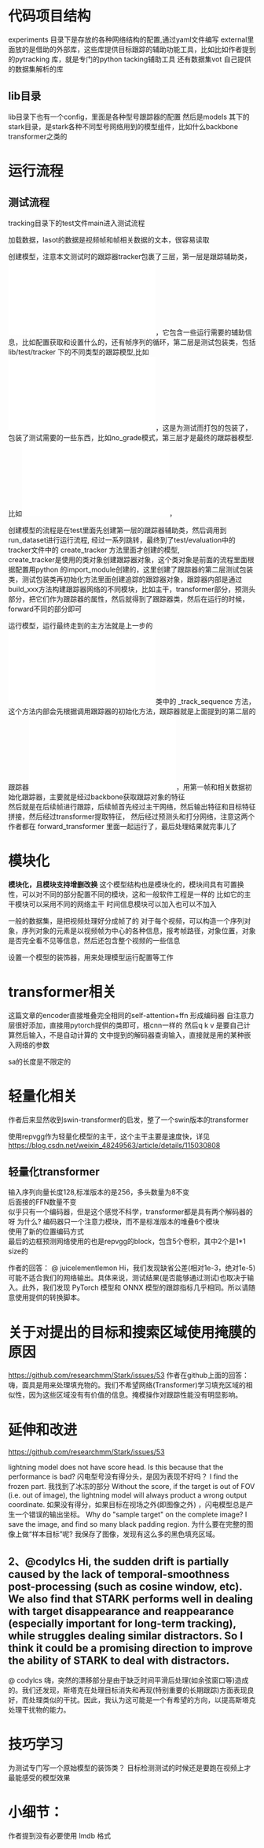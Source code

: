 # 代码项目结构
experiments 目录下是存放的各种网络结构的配置,通过yaml文件编写
external里面放的是借助的外部库，这些库提供目标跟踪的辅助功能工具，比如比如作者提到的pytracking 库，就是专门的python tacking辅助工具 还有数据集vot 自己提供的数据集解析的库
## lib目录
lib目录下也有一个config，里面是各种型号跟踪器的配置
然后是models 其下的stark目录，是stark各种不同型号网络用到的模型组件，比如什么backbone transformer之类的

# 运行流程
## 测试流程
tracking目录下的test文件main进入测试流程

加载数据，lasot的数据是视频帧和帧相关数据的文本，很容易读取  

创建模型，注意本文测试时的跟踪器tracker包裹了三层，第一层是跟踪辅助类，![lib/test/evaluation/tracker](lib/test/evaluation/tracker.py)，它包含一些运行需要的辅助信息，比如配置获取和设置什么的，还有帧序列的循环，第二层是测试包装类，包括lib/test/tracker 下的不同类型的跟踪模型,比如![stark_st](lib/test/tracker/stark_st.py)，这是为测试而打包的包装了，包装了测试需要的一些东西，比如no_grade模式，第三层才是最终的跟踪器模型.比如![stark_st](lib/models/stark/stark_st.py)， 

创建模型的流程是在test里面先创建第一层的跟踪器辅助类，然后调用到run_dataset进行运行流程, 经过一系列跳转，最终到了test/evaluation中的tracker文件中的 create_tracker 方法里面才创建的模型,   
create_tracker是使用的类对象创建跟踪器对象，这个类对象是前面的流程里面根据配置用python 的import_module创建的，这里创建了跟踪器的第二层测试包装类，测试包装类再初始化方法里面创建追踪的跟踪器对象，跟踪器内部是通过build_xxx方法构建跟踪器网络的不同模块，比如主干，transformer部分，预测头部分，把它们作为跟踪器的属性，然后就得到了跟踪器类，然后在运行的时候，forward不同的部分即可

运行模型，运行最终走到的主方法就是上一步的![lib/test/evaluation/tracker](lib/test/evaluation/tracker.py)类中的 _track_sequence 方法，这个方法内部会先根据调用跟踪器的初始化方法，跟踪器就是上面提到的第二层的跟踪器![stark_st](lib/test/tracker/stark_st.py)，用第一帧和相关数据初始化跟踪器，主要就是经过backbone获取跟踪对象的特征   
然后就是在后续帧进行跟踪，后续帧首先经过主干网络，然后输出特征和目标特征拼接，然后经过transformer提取特征，
然后经过预测头和打分网络，注意这两个作者都在 forward_transformer 里面一起运行了，最后处理结果就完事儿了


# 模块化
**模块化，且模块支持增删改换**
这个模型结构也是模块化的，模块间具有可置换性，可以对不同的部分配置不同的模块，这和一般软件工程是一样的
比如它的主干模块可以采用不同的网络主干
时间信息模块可以加入也可以不加入


一般的数据集，是把视频处理好分成帧了的
对于每个视频，可以构造一个序列对象，序列对象的元素是以视频帧为中心的各种信息，报考帧路径，对象位置，对象是否完全看不见等信息，然后还包含整个视频的一些信息

设置一个模型的装饰器，用来处理模型运行配置等工作


# transformer相关
这篇文章的encoder直接堆叠完全相同的self-attention+ffn 形成编码器
自注意力层很好添加，直接用pytorch提供的类即可，根cnn一样的
然后q k v 是要自己计算然后输入，不是自动计算的
文中提到的解码器查询输入，直接就是用的某种嵌入网络的参数

sa的长度是不限定的

# 轻量化相关
作者后来显然收到swin-transformer的启发，整了一个swin版本的transformer
  
使用repvgg作为轻量化模型的主干，这个主干主要是速度快，详见 
https://blog.csdn.net/weixin_48249563/article/details/115030808

## 轻量化transformer
输入序列向量长度128,标准版本的是256，多头数量为8不变  
后面接的FFN数量不变  
似乎只有一个编码器，但是这个感觉不科学，transformer都是具有两个解码器的呀 为什么?
编码器只一个注意力模块，而不是标准版本的堆叠6个模块   
使用了新的位置编码方式   
最后的边框预测网络使用的也是repvgg的block，包含5个卷积，其中2个是1*1 size的

作者的回答：
@ juicelementlemon Hi，我们发现缺省公差(相对1e-3，绝对1e-5)可能不适合我们的网络输出。具体来说，测试结果(是否能够通过测试)也取决于输入。此外，我们发现 PyTorch 模型和 ONNX 模型的跟踪指标几乎相同。所以请随意使用提供的转换脚本。

# 关于对提出的目标和搜索区域使用掩膜的原因
https://github.com/researchmm/Stark/issues/53
作者在github上面的回答：
嗨，面具是用来处理填充物的。我们不希望网络(Transformer)学习填充区域的相似性，因为这些区域没有有价值的信息。掩模操作对跟踪性能没有明显影响。


# 延伸和改进
https://github.com/researchmm/Stark/issues/53 

lightning model does not have score head. Is this because that the performance is bad?
闪电型号没有得分头，是因为表现不好吗？
I find the frozen part. 我找到了冰冻的部分
Without the score, if the target is out of FOV (i.e. out of image), the lightning model will always product a wrong output coordinate.
如果没有得分，如果目标在视场之外(即图像之外) ，闪电模型总是产生一个错误的输出坐标。
Why do "sample target" on the complete image? I save the image, and find so many black padding region.
为什么要在完整的图像上做“样本目标”呢? 我保存了图像，发现有这么多的黑色填充区域。

## 2、@codylcs Hi, the sudden drift is partially caused by the lack of temporal-smoothness post-processing (such as cosine window, etc). We also find that STARK performs well in dealing with target disappearance and reappearance (especially important for long-term tracking), while struggles dealing similar distractors. So I think it could be a promising direction to improve the ability of STARK to deal with distractors.

@ codylcs 嗨，突然的漂移部分是由于缺乏时间平滑后处理(如余弦窗口等)造成的。我们还发现，斯塔克在处理目标消失和再现(特别重要的长期跟踪)方面表现良好，而处理类似的干扰。因此，我认为这可能是一个有希望的方向，以提高斯塔克处理干扰物的能力。

# 技巧学习
为测试专门写一个原始模型的装饰类？
目标检测测试的时候还是要跑在视频上才最能感受的模型效果

# 小细节：
作者提到没有必要使用 lmdb 格式